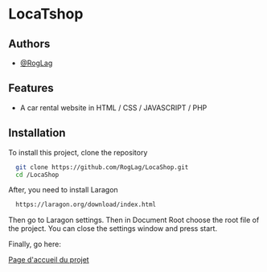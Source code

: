 
# LocaTshop




## Authors

- [@RogLag](https://www.github.com/RogLag)


## Features

- A car rental website in HTML / CSS / JAVASCRIPT / PHP

## Installation

To install this project, clone the repository

```bash
  git clone https://github.com/RogLag/LocaShop.git
  cd /LocaShop
```

After, you need to install Laragon

```bash
  https://laragon.org/download/index.html
```

Then go to Laragon settings. 
Then in Document Root choose the root file of the project. 
You can close the settings window and press start.

Finally, go here:
    
[Page d'accueil du projet](www.localhost/Welcome.php)

    
